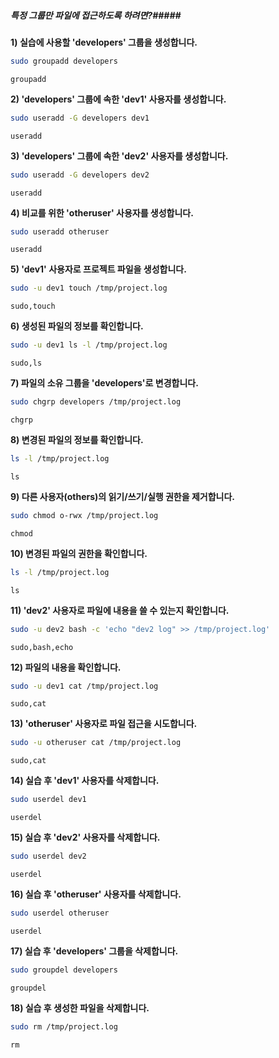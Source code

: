 ##### 특정 그룹만 파일에 접근하도록 하려면?#####

**1) 실습에 사용할 'developers' 그룹을 생성합니다.**
```bash
sudo groupadd developers
```
```tech
groupadd
```

**2) 'developers' 그룹에 속한 'dev1' 사용자를 생성합니다.**
```bash
sudo useradd -G developers dev1
```
```tech
useradd
```

**3) 'developers' 그룹에 속한 'dev2' 사용자를 생성합니다.**
```bash
sudo useradd -G developers dev2
```
```tech
useradd
```

**4) 비교를 위한 'otheruser' 사용자를 생성합니다.**
```bash
sudo useradd otheruser
```
```tech
useradd
```

**5) 'dev1' 사용자로 프로젝트 파일을 생성합니다.**
```bash
sudo -u dev1 touch /tmp/project.log
```
```tech
sudo,touch
```

**6) 생성된 파일의 정보를 확인합니다.**
```bash
sudo -u dev1 ls -l /tmp/project.log
```
```tech
sudo,ls
```

**7) 파일의 소유 그룹을 'developers'로 변경합니다.**
```bash
sudo chgrp developers /tmp/project.log
```
```tech
chgrp
```

**8) 변경된 파일의 정보를 확인합니다.**
```bash
ls -l /tmp/project.log
```
```tech
ls
```

**9) 다른 사용자(others)의 읽기/쓰기/실행 권한을 제거합니다.**
```bash
sudo chmod o-rwx /tmp/project.log
```
```tech
chmod
```

**10) 변경된 파일의 권한을 확인합니다.**
```bash
ls -l /tmp/project.log
```
```tech
ls
```

**11) 'dev2' 사용자로 파일에 내용을 쓸 수 있는지 확인합니다.**
```bash
sudo -u dev2 bash -c 'echo "dev2 log" >> /tmp/project.log'
```
```tech
sudo,bash,echo
```

**12) 파일의 내용을 확인합니다.**
```bash
sudo -u dev1 cat /tmp/project.log
```
```tech
sudo,cat
```

**13) 'otheruser' 사용자로 파일 접근을 시도합니다.**
```bash
sudo -u otheruser cat /tmp/project.log
```
```tech
sudo,cat
```

**14) 실습 후 'dev1' 사용자를 삭제합니다.**
```bash
sudo userdel dev1
```
```tech
userdel
```

**15) 실습 후 'dev2' 사용자를 삭제합니다.**
```bash
sudo userdel dev2
```
```tech
userdel
```

**16) 실습 후 'otheruser' 사용자를 삭제합니다.**
```bash
sudo userdel otheruser
```
```tech
userdel
```

**17) 실습 후 'developers' 그룹을 삭제합니다.**
```bash
sudo groupdel developers
```
```tech
groupdel
```

**18) 실습 후 생성한 파일을 삭제합니다.**
```bash
sudo rm /tmp/project.log
```
```tech
rm
```